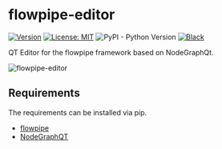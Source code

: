 # flowpipe-editor
[![Version](https://img.shields.io/pypi/v/flowpipe_editor.svg)](https://pypi.org/project/flowpipe_editor/) [![License: MIT](https://img.shields.io/badge/License-MIT-blue.svg)](LICENSE) ![PyPI - Python Version](https://img.shields.io/pypi/pyversions/flowpipe_editor)  [![Black](https://img.shields.io/badge/code%20style-black-000000.svg)](https://github.com/psf/black)

QT Editor for the flowpipe framework based on NodeGraphQt.

![flowpipe-editor](docs/img/flowpipe-editor.png)

## Requirements
The requirements can be installed via pip.

* [flowpipe](https://github.com/PaulSchweizer/flowpipe) 
* [NodeGraphQT](https://github.com/jchanvfx/NodeGraphQt)
